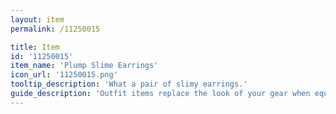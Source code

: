 ```yaml
---
layout: item
permalink: /11250015

title: Item
id: '11250015'
item_name: 'Plump Slime Earrings'
icon_url: '11250015.png'
tooltip_description: 'What a pair of slimy earrings.'
guide_description: 'Outfit items replace the look of your gear when equipped.'
---
```

